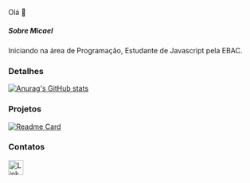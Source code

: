 Olá 👋

##### Sobre Micael
Iniciando na área de Programação, Estudante de Javascript pela EBAC.

### Detalhes

[![Anurag's GitHub stats](https://github-readme-stats.vercel.app/api?username=Micael013)](https://github.com/anuraghazra/github-readme-stats)

### Projetos

[![Readme Card](https://github-readme-stats.vercel.app/api/pin/?username=Micael013&repo=Variavel&theme=dark)](https://github.com/anuraghazra/github-readme-stats)


### Contatos 

[<img src='https://img.shields.io/badge/LinkedIn-0077B5?style=for-the-badge&logo=linkedin&logoColor=white' alt='Linkedin' height='30'>](https://www.linkedin.com/in/micael-silva013/)
